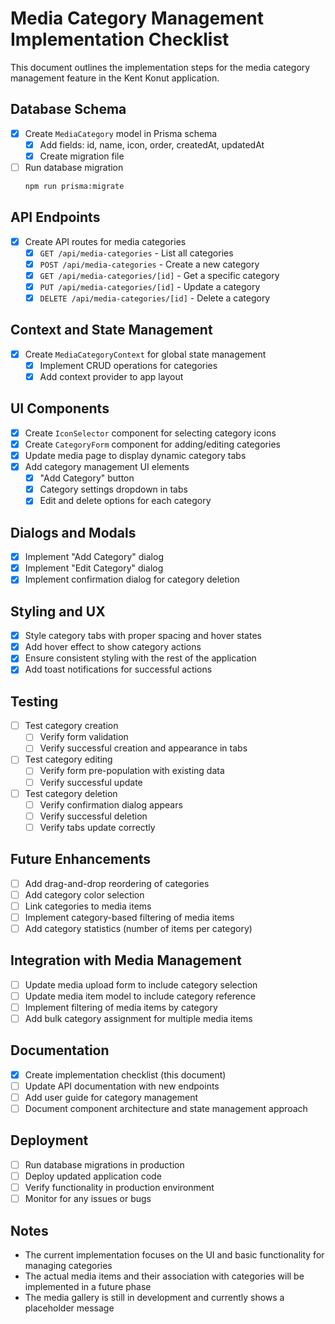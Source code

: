 # Media Category Management Implementation Checklist

This document outlines the implementation steps for the media category management feature in the Kent Konut application.

## Database Schema

- [x] Create `MediaCategory` model in Prisma schema
  - [x] Add fields: id, name, icon, order, createdAt, updatedAt
  - [x] Create migration file
- [ ] Run database migration
  ```bash
  npm run prisma:migrate
  ```

## API Endpoints

- [x] Create API routes for media categories
  - [x] `GET /api/media-categories` - List all categories
  - [x] `POST /api/media-categories` - Create a new category
  - [x] `GET /api/media-categories/[id]` - Get a specific category
  - [x] `PUT /api/media-categories/[id]` - Update a category
  - [x] `DELETE /api/media-categories/[id]` - Delete a category

## Context and State Management

- [x] Create `MediaCategoryContext` for global state management
  - [x] Implement CRUD operations for categories
  - [x] Add context provider to app layout

## UI Components

- [x] Create `IconSelector` component for selecting category icons
- [x] Create `CategoryForm` component for adding/editing categories
- [x] Update media page to display dynamic category tabs
- [x] Add category management UI elements
  - [x] "Add Category" button
  - [x] Category settings dropdown in tabs
  - [x] Edit and delete options for each category

## Dialogs and Modals

- [x] Implement "Add Category" dialog
- [x] Implement "Edit Category" dialog
- [x] Implement confirmation dialog for category deletion

## Styling and UX

- [x] Style category tabs with proper spacing and hover states
- [x] Add hover effect to show category actions
- [x] Ensure consistent styling with the rest of the application
- [x] Add toast notifications for successful actions

## Testing

- [ ] Test category creation
  - [ ] Verify form validation
  - [ ] Verify successful creation and appearance in tabs
- [ ] Test category editing
  - [ ] Verify form pre-population with existing data
  - [ ] Verify successful update
- [ ] Test category deletion
  - [ ] Verify confirmation dialog appears
  - [ ] Verify successful deletion
  - [ ] Verify tabs update correctly

## Future Enhancements

- [ ] Add drag-and-drop reordering of categories
- [ ] Add category color selection
- [ ] Link categories to media items
- [ ] Implement category-based filtering of media items
- [ ] Add category statistics (number of items per category)

## Integration with Media Management

- [ ] Update media upload form to include category selection
- [ ] Update media item model to include category reference
- [ ] Implement filtering of media items by category
- [ ] Add bulk category assignment for multiple media items

## Documentation

- [x] Create implementation checklist (this document)
- [ ] Update API documentation with new endpoints
- [ ] Add user guide for category management
- [ ] Document component architecture and state management approach

## Deployment

- [ ] Run database migrations in production
- [ ] Deploy updated application code
- [ ] Verify functionality in production environment
- [ ] Monitor for any issues or bugs

## Notes

- The current implementation focuses on the UI and basic functionality for managing categories
- The actual media items and their association with categories will be implemented in a future phase
- The media gallery is still in development and currently shows a placeholder message
